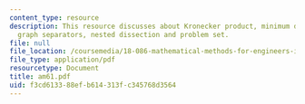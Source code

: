 ```yaml
---
content_type: resource
description: This resource discusses about Kronecker product, minimum degree algorithm,
  graph separators, nested dissection and problem set.
file: null
file_location: /coursemedia/18-086-mathematical-methods-for-engineers-ii-spring-2006/f3cd613388efb614313fc345768d3564_am61.pdf
file_type: application/pdf
resourcetype: Document
title: am61.pdf
uid: f3cd6133-88ef-b614-313f-c345768d3564
---
```

